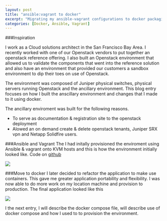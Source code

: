 ```yaml
---
layout: post
title: "ansible:vagrant to docker"
excerpt: "Migrating my ansible-vagrant configurations to docker packaging for the Openstack enviroment..."
categories: [Docker, Ansible, Vagrant]
---
```


###Inspiration

I work as a Cloud solutions architect in the San Francisco Bay Area. I recently worked with one of our Openstack vendors to put together an openstack reference offering. I also built an Openstack environment that allowed us to validate the components that went into the reference solution and also have an environment that provided our customers a sandbox environment to dip their toes on use of Openstack.

The environment was composed of Juniper physical switches, physical servers running Openstack and the ancillary environment. This blog entry focuses on how I built the anscillary environment and changes that I made to it using docker.

The ancillary enviroment was built for the following reasons.  

- To serve as documentation & registration site to the openstack deployment
- Alowed an on demand create & delete openstack tenants, Juniper SRX vpn and Netapp Solidfire users.

###Ansible and Vagrant
The I had initally provisioned the enviroment using Ansible & vagrant onto KVM hosts and this is how the environment initially looked like.
Code on  [github](https://github.com/mugithi/vagrant)

![](http://i.imgur.com/xF4DsNY.png)

###Move to docker
I later decided to refactor the application to make use containers. This gave me greater application portability and flexibility. I was now able to do more work on my location machine and provision to production. The final application looked like this

![](http://i.imgur.com/8t6x0Oh.png)

I the next entry, I will describe the docker compose file, will describe use of docker compose and how I used to to provision the environment.
